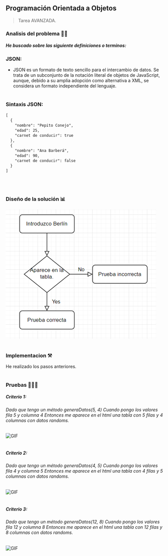 ## Programación Orientada a Objetos

> Tarea AVANZADA.

### Analisis del problema 👨‍🏫


##### He buscado sobre las siguiente definiciones o terminos: 

### JSON: 
+ JSON es un formato de texto sencillo para el intercambio de datos. Se trata de un subconjunto de la notación literal de objetos de JavaScript, 
aunque, debido a su amplia adopción como alternativa a XML, se considera un formato independiente del lenguaje.
<br></br>

### Sintaxis JSON:

    [
      {
        "nombre": "Pepito Conejo",
        "edad": 25,
        "carnet de conducir": true
      },
      {
        "nombre": "Ana Barberá",
        "edad": 90,
        "carnet de conducir": false
      }
    ]


<br></br>

### Diseño de la solución 📊

![UML](recursos/UML.png)
<br></br>

### Implementacion ⚒

He realizado los pasos anteriores.
<br></br>

### Pruebas 👨🏻‍💻

##### Criterio 1:
###### Dado que tengo un método generaDatos(5, 4) Cuando pongo los valores fila 5 y columna 4 Entonces me aparece en el html una tabla con 5 filas y 4 columnas con datos randoms.

![GIF](recursos/gif1.gif)
<br></br>

##### Criterio 2:
###### Dado que tengo un método generaDatos(4, 5) Cuando pongo los valores fila 4 y columna 5 Entonces me aparece en el html una tabla con 4 filas y 5 columnas con datos randoms.

![GIF](recursos/gif2.gif)
<br></br>

##### Criterio 3:
###### Dado que tengo un método generaDatos(12, 8) Cuando pongo los valores fila 12 y columna 8 Entonces me aparece en el html una tabla con 12 filas y 8 columnas con datos randoms.

![GIF](recursos/gif3.gif)
<br></br>

